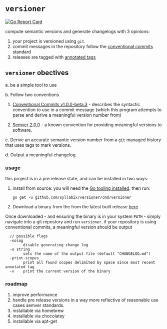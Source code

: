 # `versioner`
[![Go Report Card](https://goreportcard.com/badge/github.com/syllabix/versioner)](https://goreportcard.com/report/github.com/syllabix/versioner)

compute semantic versions and generate changelogs with 3 opinions:

1. your project is versioned using `git`.
2. commit messages in the repository follow the [conventional commits](https://www.conventionalcommits.org/en/v1.0.0-beta.3/) standard
3. releases are tagged with [annotated tags](https://git-scm.com/book/en/v2/Git-Basics-Tagging)

## `versioner` obectives

a. be a simple tool to use

b. Follow two conventions

1. [Conventional Commits v1.0.0-beta.3](https://www.conventionalcommits.org/en/v1.0.0-beta.3/) - describes the syntactic convention to use in a commit message (which this program attempts to parse and derive a meaningful version number from)

2. [Semver 2.0.0](https://semver.org/) - a known convention for providing meaningful versions to software.

c. Derive an accurate semantic version number from a `git` managed history that uses tags to mark versions.

d. Output a meaningful changelog.


### usage

this project is in a pre release state, and can be installed in two ways:

1. install from source:
you will need the [Go tooling installed](https://golang.org/dl/). then run:

    `go get -u github.com/syllabix/versioner/cmd/versioner`

2. Download a binary from the from the latest built release [here](https://github.com/syllabix/versioner/releases)

Once downloaded - and ensuring the binary is in your system `PATH` - simply navigate into a git repostory and run `versioner`. if your repository is using conventional commits, a meaningful version should be output

```
  // possible flags
  -nolog
        disable generating change log
  -o string
        sets the name of the output file (default "CHANGELOG.md")
  -print-scopes
        print all found scopes delimited by space since most recent annotated tag
  -v    print the current version of the binary
```

### roadmap
1. improve performance
2. handle pre release versions in a way more reflective of reasonable use cases semver standards.
3. installable via homebrew
4. installable via chocolatey
4. installable via apt-get